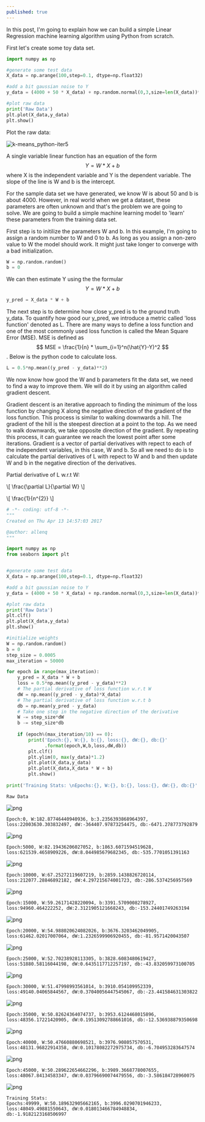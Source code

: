 ```yaml
---
published: true
---
```


In this post, I'm going to explain how we can build a simple Linear Regression machine learning algorithm using Python from scratch. 

First let's create some toy data set.
```python
import numpy as np

#generate some test data
X_data = np.arange(100,step=0.1, dtype=np.float32)

#add a bit gaussian noise to Y
y_data = (4000 + 50 * X_data) + np.random.normal(0,3,size=len(X_data))*100

#plot raw data
print('Raw Data')
plt.plot(X_data,y_data)
plt.show()
```

Plot the raw data:

![k-means_python-iter5]({{site.baseurl}}/images/lr/output_0_1.png)

A single variable linear function has an equation of the form $$ Y = W*X + b $$ where X is the independent variable and Y is the dependent variable. The slope of the line is W and b is the intercept.

For the sample data set we have generated, we know W is about 50 and b is about 4000. However, in real world when we get a dataset, these parameters are often unknown and that's the problem we are going to solve. We are going to build a simple machine learning model to 'learn' these parameters from the training data set. 

First step is to initilize the parameters W and b. In this example, I'm going to assign a random number to W and 0 to b. As long as you assign a non-zero value to W the model should work. It might just take longer to converge with a bad initialization.

```python
W = np.random.random()
b = 0
```

We can then estimate Y using the the formular $$ Y = W*X + b $$

```python
y_pred = X_data * W + b
```

The next step is to determine how close y_pred is to the ground truth y_data. To quantify how good our y_pred, we introduce a metric called 'loss function' denoted as L. There are many ways to define a loss function and one of the most commonly used loss function is called the Mean Square Error (MSE). MSE is defined as $$ MSE = \frac{1}{n} * \sum_{i=1}^n(\hat{Y}-Y)^2 $$. Below is the python code to calculate loss.


```python
L = 0.5*np.mean((y_pred - y_data)**2)  
```

We now know how good the W and b parameters fit the data set, we need to find a way to improve them. We will do it by using an algorithm called gradient descent. 

Gradient descent is an iterative approach to finding the minimum of the loss function by changing X along the negative direction of the gradient of the loss function. This process is similar to walking downwards a hill. The gradient of the hill is the steepest direction at a point to the top. As we need to walk downwards, we take opposite direction of the gradient. By repeating this process, it can guarantee we reach the lowest point after some iterations. Gradient is a vector of partial derivatives with repect to each of the independent variables, in this case, W and b. So all we need to do is to calculate the partial derivatives of L with repect to W and b and then update W and b in the negative direction of the derivatives. 

Partial derivative of L w.r.t W: 

\\[ \frac{\partial L}{\partial W} \\]

\\[ \frac{1}{n^{2}} \\]

```python
# -*- coding: utf-8 -*-
"""
Created on Thu Apr 13 14:57:03 2017

@author: allenq
"""

import numpy as np
from seaborn import plt


#generate some test data
X_data = np.arange(100,step=0.1, dtype=np.float32)

#add a bit gaussian noise to Y
y_data = (4000 + 50 * X_data) + np.random.normal(0,3,size=len(X_data))*100

#plot raw data
print('Raw Data')
plt.clf()
plt.plot(X_data,y_data)
plt.show()

#initialize weights
W = np.random.random()
b = 0
step_size = 0.0005
max_iteration = 50000

for epoch in range(max_iteration):    
    y_pred = X_data * W + b
    loss = 0.5*np.mean((y_pred - y_data)**2)  
    # The partial derivative of loss function w.r.t W
    dW = np.mean((y_pred - y_data)*X_data)
    # The partial derivative of loss function w.r.t b
    db = np.mean(y_pred - y_data)   
    # Take one step in the negative direction of the derivative
    W -= step_size*dW
    b -= step_size*db    
    
    if (epoch%(max_iteration/10) == 0):
        print('Epoch:{}, W:{}, b:{}, loss:{}, dW:{}, db:{}'
              .format(epoch,W,b,loss,dW,db))
        plt.clf()
        plt.ylim(0, max(y_data)*1.2)
        plt.plot(X_data,y_data)
        plt.plot(X_data,X_data * W + b)
        plt.show()
        
print('Training Stats: \nEpochs:{}, W:{}, b:{}, loss:{}, dW:{}, db:{}'.format(epoch,W,b,loss,dW,db))
```

    Raw Data
    


![png]({{site.baseurl}}/images/lr/output_0_1.png)


    Epoch:0, W:182.87746440940936, b:3.2356393868964397, loss:22003630.303832497, dW:-364407.97873254475, db:-6471.278773792879
    


![png]({{site.baseurl}}/images/lr/output_0_3.png)


    Epoch:5000, W:82.19436206027052, b:1863.6071594519628, loss:621539.4658909226, dW:8.044985679682345, db:-535.7701051391163
    


![png]({{site.baseurl}}/images/lr/output_0_5.png)


    Epoch:10000, W:67.25272119607219, b:2859.1438826720114, loss:212077.28846892182, dW:4.297215674001723, db:-286.5374256957569
    


![png]({{site.baseurl}}/images/lr/output_0_7.png)


    Epoch:15000, W:59.26171428220094, b:3391.5709008278927, loss:94960.464222252, dW:2.3121905121668243, db:-153.24401749263194
    


![png]({{site.baseurl}}/images/lr/output_0_9.png)


    Epoch:20000, W:54.988020624082026, b:3676.3203462049905, loss:61462.02017007064, dW:1.2326599906920455, db:-81.9571420043507
    


![png]({{site.baseurl}}/images/lr/output_0_11.png)


    Epoch:25000, W:52.70238928113305, b:3828.6083480619427, loss:51880.58116044198, dW:0.6435117712257197, db:-43.832059973100705
    


![png]({{site.baseurl}}/images/lr/output_0_13.png)


    Epoch:30000, W:51.47998993561014, b:3910.054109952339, loss:49140.04065844567, dW:0.37040056447545067, db:-23.441584631303822
    


![png]({{site.baseurl}}/images/lr/output_0_15.png)


    Epoch:35000, W:50.82624364074737, b:3953.6124468015896, loss:48356.17221420905, dW:0.19513092788661016, db:-12.536938879350698
    


![png]({{site.baseurl}}/images/lr/output_0_17.png)


    Epoch:40000, W:50.47660880698521, b:3976.908057570531, loss:48131.96822914358, dW:0.10178082272975734, db:-6.704953283647574
    


![png]({{site.baseurl}}/images/lr/output_0_19.png)


    Epoch:45000, W:50.289622654662296, b:3989.3668778007655, loss:48067.84134583347, dW:0.03796690074479556, db:-3.586184728960075
    


![png]({{site.baseurl}}/images/lr/output_0_21.png)


    Training Stats: 
    Epochs:49999, W:50.189632905662165, b:3996.0290701946233, loss:48049.49881550643, dW:0.018013466784948834, db:-1.9182123168506997
    


```python

```
